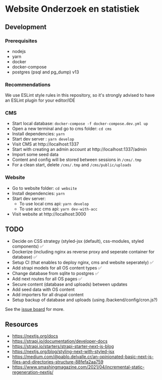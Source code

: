 # Website Onderzoek en statistiek

## Development

### Prerequisites
- nodejs
- yarn
- docker
- docker-compose
- postgres (psql and pg_dump) v13

### Recommendations
We use ESLint style rules in this repository, so it's strongly advised to have an ESLint plugin for your editor/IDE

### CMS
* Start local database: `docker-compose -f docker-compose.dev.yml up`
* Open a new terminal and go to cms folder: `cd cms`
* Install dependencies: `yarn`
* Start dev server : `yarn develop`
* Visit CMS at http://localhost:1337
* Start with creating an admin account at http://localhost:1337/admin
* Import some seed data
* Content and config will be stored between sessions in `/cms/.tmp`
* For a clean start, delete `/cms/.tmp` and `/cms/public/uploads`

### Website
* Go to website folder: `cd website`
* Install dependencies: `yarn`
* Start dev server:
    * To use local cms api: `yarn develop`
    * To use acc cms api: `yarn dev-with-acc`
* Visit website at http://localhost:3000

## TODO
* Decide on CSS strategy (styled-jsx (default), css-modules, styled components) ✅
* Dockerize (including nginx as reverse proxy and seperate container for database) ✅ 
* Setup CI (that enables to deploy nginx, cms and website seperately) ✅  
* Add strapi models for all OS content types ✅
* Change database from sqlite to postgres ✅
* Add next routes for all OS pages ✅
* Secure content (database and uploads) between updates
* Add seed data with OS content
* Add importers for all drupal content
* Setup backup of database and uploads (using /backend/config/cron.js?)

See the [issue board](https://gitlab.com/os-amsterdam/website-onderzoek-en-statistiek/-/boards) for more.

## Resources
* https://nextjs.org/docs
* https://strapi.io/documentation/developer-docs
* https://strapi.io/starters/strapi-starter-next-js-blog
* https://nextjs.org/blog/styling-next-with-styled-jsx
* https://medium.com/@pablo.delvalle.cr/an-opinionated-basic-next-js-files-and-directories-structure-88fefa2aa759
* https://www.smashingmagazine.com/2021/04/incremental-static-regeneration-nextjs/